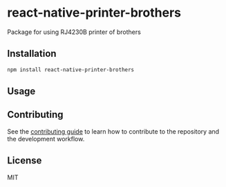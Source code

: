 # react-native-printer-brothers

Package for using RJ4230B printer of brothers

## Installation

```sh
npm install react-native-printer-brothers
```

## Usage

<!-- ```js
import { multiply } from "react-native-printer-brothers";

// ...

const result = await multiply(3, 7);
``` -->

## Contributing

See the [contributing guide](CONTRIBUTING.md) to learn how to contribute to the repository and the development workflow.

## License

MIT
